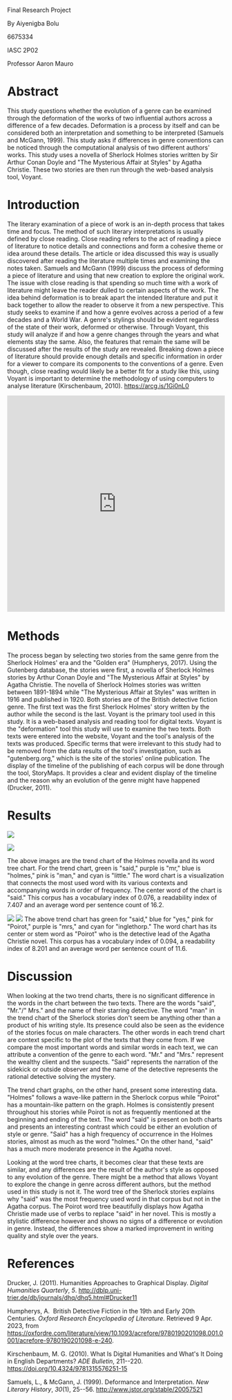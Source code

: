 Final Research Project

By Aiyenigba Bolu

6675334

IASC 2P02

Professor Aaron Mauro

# Abstract

This study questions whether the evolution of a genre can be examined
through the deformation of the works of two influential authors across a
difference of a few decades. Deformation is a process by itself and can
be considered both an interpretation and something to be interpreted
(Samuels and McGann, 1999). This study asks if differences in genre
conventions can be noticed through the computational analysis of two
different authors' works. This study uses a novella of Sherlock Holmes
stories written by Sir Arthur Conan Doyle and "The Mysterious Affair at
Styles" by Agatha Christie. These two stories are then run through the
web-based analysis tool, Voyant.

# Introduction

The literary examination of a piece of work is an in-depth process that
takes time and focus. The method of such literary interpretations is
usually defined by close reading. Close reading refers to the act of
reading a piece of literature to notice details and connections and form
a cohesive theme or idea around these details. The article or idea
discussed this way is usually discovered after reading the literature
multiple times and examining the notes taken. Samuels and McGann (1999)
discuss the process of deforming a piece of literature and using that
new creation to explore the original work. The issue with close reading
is that spending so much time with a work of literature might leave the
reader dulled to certain aspects of the work. The idea behind
deformation is to break apart the intended literature and put it back
together to allow the reader to observe it from a new perspective. This
study seeks to examine if and how a genre evolves across a period of a
few decades and a World War. A genre's stylings should be evident
regardless of the state of their work, deformed or otherwise. Through
Voyant, this study will analyze if and how a genre changes through the
years and what elements stay the same. Also, the features that remain
the same will be discussed after the results of the study are revealed.
Breaking down a piece of literature should provide enough details and
specific information in order for a viewer to compare its components to
the conventions of a genre. Even though, close reading would likely be a
better fit for a study like this, using Voyant is important to determine
the methodology of using computers to analyse literature (Kirschenbaum,
2010). https://arcg.is/1Gi0nL0

<embed src="https://storymaps.arcgis.com/stories/e3ed31efa5804c30940469701117dc09" width="100%" height="500px">


# Methods

The process began by selecting two stories from the same genre from the
Sherlock Holmes' era and the "Golden era" (Humpherys, 2017). Using the
Gutenberg database, the stories were first, a novella of Sherlock Holmes
stories by Arthur Conan Doyle and "The Mysterious Affair at Styles" by
Agatha Christie. The novella of Sherlock Holmes stories was written
between 1891-1894 while "The Mysterious Affair at Styles" was written in
1916 and published in 1920. Both stories are of the British detective
fiction genre. The first text was the first Sherlock Holmes' story
written by the author while the second is the last. Voyant is the
primary tool used in this study. It is a web-based analysis and reading
tool for digital texts. Voyant is the \"deformation\" tool this study
will use to examine the two texts. Both texts were entered into the
website, Voyant and the tool\'s analysis of the texts was produced.
Specific terms that were irrelevant to this study had to be removed from
the data results of the tool\'s investigation, such as
\"gutenberg.org,\" which is the site of the stories\' online
publication. The display of the timeline of the publishing of each
corpus will be done through the tool, StoryMaps. It provides a clear and
evident display of the timeline and the reason why an evolution of the
genre might have happened (Drucker, 2011).

# Results

![](Holmes_Trend.png)

![](Holmes_WordTree.png)

The above images are the trend chart of the Holmes novella and its word
tree chart. For the trend chart, green is "said," purple is "mr," blue
is "holmes," pink is "man," and cyan is "little." The word chart is a
visualization that connects the most used word with its various contexts
and accompanying words in order of frequency. The center word of the
chart is "said." This corpus has a vocabulary index of 0.076, a
readability index of 7.407 and an average word per sentence count of
16.2.

![](Poirot_Trend.png)
![](Poirot_WrodTree.png)
The above trend chart has green for "said," blue for "yes," pink for
"Poirot," purple is "mrs," and cyan for "inglethorp." The word chart has
its center or stem word as "Poirot" who is the detective lead of the
Agatha Christie novel. This corpus has a vocabulary index of 0.094, a
readability index of 8.201 and an average word per sentence count of
11.6.

# Discussion

When looking at the two trend charts, there is no significant difference
in the words in the chart between the two texts. There are the words
"said", "Mr."/" Mrs." and the name of their starring detective. The word
"man" in the trend chart of the Sherlock stories don't seem be anything
other than a product of his writing style. Its presence could also be
seen as the evidence of the stories focus on male characters. The other
words in each trend chart are context specific to the plot of the texts
that they come from. If we compare the most important words and similar
words in each text, we can attribute a convention of the genre to each
word. "Mr." and "Mrs." represent the wealthy client and the suspects.
"Said" represents the narration of the sidekick or outside observer and
the name of the detective represents the rational detective solving the
mystery.

The trend chart graphs, on the other hand, present some interesting
data. "Holmes" follows a wave-like pattern in the Sherlock corpus while
"Poirot" has a mountain-like pattern on the graph. Holmes is
consistently present throughout his stories while Poirot is not as
frequently mentioned at the beginning and ending of the text. The word
"said" is present on both charts and presents an interesting contrast
which could be either an evolution of style or genre. "Said" has a high
frequency of occurrence in the Holmes stories, almost as much as the
word "holmes." On the other hand, "said" has a much more moderate
presence in the Agatha novel.

Looking at the word tree charts, it becomes clear that these texts are
similar, and any differences are the result of the author's style as
opposed to any evolution of the genre. There might be a method that
allows Voyant to explore the change in genre across different authors,
but the method used in this study is not it. The word tree of the
Sherlock stories explains why "said" was the most frequency used word in
that corpus but not in the Agatha corpus. The Poirot word tree
beautifully displays how Agatha Christie made use of verbs to replace
"said" in her novel. This is mostly a stylistic difference however and
shows no signs of a difference or evolution in genre. Instead, the
differences show a marked improvement in writing quality and style over
the years.

# References

Drucker, J. (2011). Humanities Approaches to Graphical Display. *Digital
Humanities Quarterly*, *5*.
<http://dblp.uni-trier.de/db/journals/dhq/dhq5.html#Drucker11>

Humpherys, A.  British Detective Fiction in the 19th and Early 20th
Centuries. *Oxford Research Encyclopedia of Literature.* Retrieved 9
Apr. 2023, from
<https://oxfordre.com/literature/view/10.1093/acrefore/9780190201098.001.0001/acrefore-9780190201098-e-240>.

Kirschenbaum, M. G. (2010). What Is Digital Humanities and What's It
Doing in English Departments? *ADE Bulletin*, 211--220.
https://doi.org/10.4324/9781315576251-15

Samuels, L., & McGann, J. (1999). Deformance and Interpretation. *New
Literary History*, *30*(1), 25--56. http://www.jstor.org/stable/20057521
